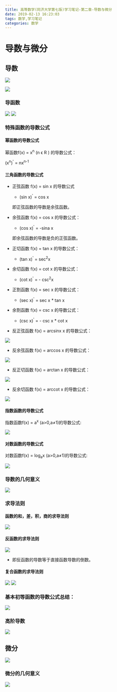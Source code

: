 ```yaml
---
title: 高等数学(同济大学第七版)学习笔记-第二章-导数与微分
date: 2019-02-13 16:23:03
tags: 数学,学习笔记
categories: 数学
---
```


# 导数与微分

## 导数

![](https://ws4.sinaimg.cn/large/006tKfTcgy1g076b3nrg8j315m0gb41f.jpg)

![](https://ws1.sinaimg.cn/large/006tKfTcgy1g076gyjstbj314n06bdgq.jpg)

### 导函数

![](https://ws1.sinaimg.cn/large/006tKfTcgy1g076h31f0rj31620l5djf.jpg)
![](https://ws4.sinaimg.cn/large/006tKfTcgy1g076io14cwj316008awfj.jpg)

### 特殊函数的导数公式

#### 幂函数的导数公式

幂函数f(x) = x<sup>n</sup> (n ϵ R ) 的导数公式：

(x<sup>n</sup>)<sup>'</sup> = nx<sup>n-1</sup>

#### 三角函数的导数公式

- 正弦函数 f(x) = sin x  的导数公式

    * (sin x)<sup>'</sup> = cos x

    即正弦函数的导数是余弦函数。

- 余弦函数 f(x) = cos x  的导数公式：

    * (cos x)<sup>'</sup> = -sina x

    即余弦函数的导数是负的正弦函数。

- 正切函数 f(x) = tan x 的导数公式：

    * (tan x)<sup>'</sup> = sec<sup>2</sup>x

- 余切函数 f(x) = cot x 的导数公式：

    * (cot x)<sup>'</sup> = - csc<sup>2</sup>x 

- 正割函数 f(x) = sec x 的导数公式：

    * (sec x)<sup>'</sup> = sec x \* tan x

- 余割函数 f(x) = csc x 的导数公式：

    * (csc x)<sup>'</sup> = - csc x \* cot x

- 反正弦函数 f(x) = arcsinx x 的导数公式：

![](https://ws3.sinaimg.cn/large/006tKfTcgy1g076h6y89pj30xw03qq2u.jpg)

- 反余弦函数 f(x) = arccos x 的导数公式：

![](https://ws4.sinaimg.cn/large/006tKfTcgy1g076h9etdbj30q603umx2.jpg)

- 反正切函数 f(x) = arctan x 的导数公式：

![](https://ws1.sinaimg.cn/large/006tKfTcgy1g076hbuzcmj30ny03c745.jpg)

- 反余切函数 f(x) = arccot x 的导数公式：

![](https://ws3.sinaimg.cn/large/006tKfTcgy1g076hegnf8j30p603ejr9.jpg)


#### 指数函数的导数公式

指数函数f(x) = a<sup>x</sup> (a>0,a≠1)的导数公式:

![](https://ws4.sinaimg.cn/large/006tKfTcgy1g076hhs0ytj312q06cjry.jpg)

#### 对数函数的导数公式

对数函数f(x) = log<sub>a</sub>x (a>0,a≠1)的导数公式:

![](https://ws3.sinaimg.cn/large/006tKfTcgy1g076hk9t90j31dm0aiq3s.jpg)

### 导数的几何意义

![](https://ws1.sinaimg.cn/large/006tKfTcgy1g076hn20abj314g0u0gqa.jpg)

### 求导法则

#### 函数的和，差，积，商的求导法则

![](https://ws1.sinaimg.cn/large/006tKfTcgy1g076hs900rj31b40bs405.jpg)

#### 反函数的求导法则

![](https://ws3.sinaimg.cn/large/006tKfTcgy1g076hv4fr3j31bg098dgu.jpg)

* 即反函数的导数等于直接函数导数的倒数。

#### 复合函数的求导法则

![](https://ws2.sinaimg.cn/large/006tKfTcgy1g076hy586sj31d00723zg.jpg)
![](https://ws2.sinaimg.cn/large/006tKfTcgy1g076j5fi0uj31bc080wgn.jpg)

### 基本初等函数的导数公式总结：

![](https://ws4.sinaimg.cn/large/006tKfTcgy1g076i0o7afj30u00xxdj1.jpg)


### 高阶导数

![](https://ws3.sinaimg.cn/large/006tKfTcgy1g076i4uh6fj31cw0u0wjs.jpg)


## 微分

![](https://ws3.sinaimg.cn/large/006tKfTcgy1g076i7mnl5j31cr0u041y.jpg)

### 微分的几何意义

![](https://ws1.sinaimg.cn/large/006tKfTcgy1g076ialmgyj31840u0teu.jpg)
